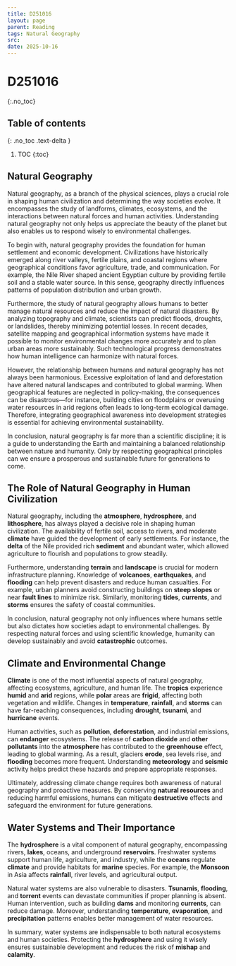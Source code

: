 ```yaml
---
title: D251016
layout: page
parent: Reading
tags: Natural Geography
src: 
date: 2025-10-16
---
```


# D251016
{:.no_toc}

## Table of contents
{: .no_toc .text-delta }

1. TOC
{:toc}

## Natural Geography

Natural geography, as a branch of the physical sciences, plays a crucial role in shaping human civilization and determining the way societies evolve. It encompasses the study of landforms, climates, ecosystems, and the interactions between natural forces and human activities. Understanding natural geography not only helps us appreciate the beauty of the planet but also enables us to respond wisely to environmental challenges.

To begin with, natural geography provides the foundation for human settlement and economic development. Civilizations have historically emerged along river valleys, fertile plains, and coastal regions where geographical conditions favor agriculture, trade, and communication. For example, the Nile River shaped ancient Egyptian culture by providing fertile soil and a stable water source. In this sense, geography directly influences patterns of population distribution and urban growth.

Furthermore, the study of natural geography allows humans to better manage natural resources and reduce the impact of natural disasters. By analyzing topography and climate, scientists can predict floods, droughts, or landslides, thereby minimizing potential losses. In recent decades, satellite mapping and geographical information systems have made it possible to monitor environmental changes more accurately and to plan urban areas more sustainably. Such technological progress demonstrates how human intelligence can harmonize with natural forces.

However, the relationship between humans and natural geography has not always been harmonious. Excessive exploitation of land and deforestation have altered natural landscapes and contributed to global warming. When geographical features are neglected in policy-making, the consequences can be disastrous—for instance, building cities on floodplains or overusing water resources in arid regions often leads to long-term ecological damage. Therefore, integrating geographical awareness into development strategies is essential for achieving environmental sustainability.

In conclusion, natural geography is far more than a scientific discipline; it is a guide to understanding the Earth and maintaining a balanced relationship between nature and humanity. Only by respecting geographical principles can we ensure a prosperous and sustainable future for generations to come.

## The Role of Natural Geography in Human Civilization

Natural geography, including the **atmosphere**, **hydrosphere**, and **lithosphere**, has always played a decisive role in shaping human civilization. The availability of fertile soil, access to rivers, and moderate **climate** have guided the development of early settlements. For instance, the **delta** of the Nile provided rich **sediment** and abundant water, which allowed agriculture to flourish and populations to grow steadily.

Furthermore, understanding **terrain** and **landscape** is crucial for modern infrastructure planning. Knowledge of **volcanoes**, **earthquakes**, and **flooding** can help prevent disasters and reduce human casualties. For example, urban planners avoid constructing buildings on **steep slopes** or near **fault lines** to minimize risk. Similarly, monitoring **tides**, **currents**, and **storms** ensures the safety of coastal communities.

In conclusion, natural geography not only influences where humans settle but also dictates how societies adapt to environmental challenges. By respecting natural forces and using scientific knowledge, humanity can develop sustainably and avoid **catastrophic** outcomes.

## Climate and Environmental Change

**Climate** is one of the most influential aspects of natural geography, affecting ecosystems, agriculture, and human life. The **tropics** experience **humid** and **arid** regions, while **polar** areas are **frigid**, affecting both vegetation and wildlife. Changes in **temperature**, **rainfall**, and **storms** can have far-reaching consequences, including **drought**, **tsunami**, and **hurricane** events.

Human activities, such as **pollution**, **deforestation**, and industrial emissions, can **endanger** ecosystems. The release of **carbon dioxide** and **other pollutants** into the **atmosphere** has contributed to the **greenhouse** effect, leading to global warming. As a result, glaciers **erode**, sea levels rise, and **flooding** becomes more frequent. Understanding **meteorology** and **seismic** activity helps predict these hazards and prepare appropriate responses.

Ultimately, addressing climate change requires both awareness of natural geography and proactive measures. By conserving **natural resources** and reducing harmful emissions, humans can mitigate **destructive** effects and safeguard the environment for future generations.

## Water Systems and Their Importance

The **hydrosphere** is a vital component of natural geography, encompassing rivers, **lakes**, oceans, and underground **reservoirs**. Freshwater systems support human life, agriculture, and industry, while the **oceans** regulate **climate** and provide habitats for **marine** species. For example, the **Monsoon** in Asia affects **rainfall**, river levels, and agricultural output.

Natural water systems are also vulnerable to disasters. **Tsunamis**, **flooding**, and **torrent** events can devastate communities if proper planning is absent. Human intervention, such as building **dams** and monitoring **currents**, can reduce damage. Moreover, understanding **temperature**, **evaporation**, and **precipitation** patterns enables better management of water resources.

In summary, water systems are indispensable to both natural ecosystems and human societies. Protecting the **hydrosphere** and using it wisely ensures sustainable development and reduces the risk of **mishap** and **calamity**.
